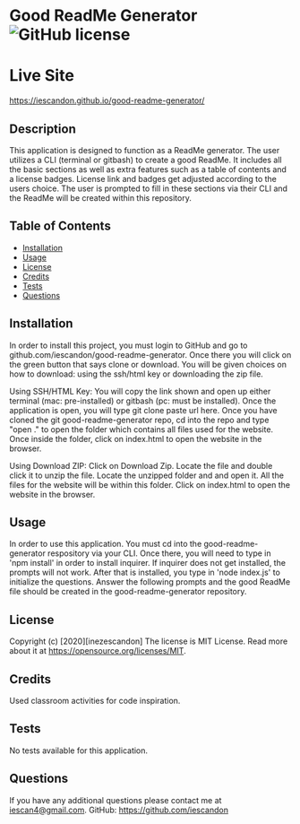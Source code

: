 # Good ReadMe Generator ![GitHub license](https://img.shields.io/badge/license-MIT%20License-blue.svg)

# Live Site

https://iescandon.github.io/good-readme-generator/

## Description

This application is designed to function as a ReadMe generator. The user utilizes a CLI (terminal or gitbash) to create a good ReadMe. It includes all the basic sections as well as extra features such as a table of contents and a license badges. License link and badges get adjusted according to the users choice. The user is prompted to fill in these sections via their CLI and the ReadMe will be created within this repository.

## Table of Contents

- [Installation](#installation)
- [Usage](#usage)
- [License](#license)
- [Credits](#credits)
- [Tests](#tests)
- [Questions](#questions)

## Installation

In order to install this project, you must login to GitHub and go to github.com/iescandon/good-readme-generator. Once there you will click on the green button that says clone or download. You will be given choices on how to download: using the ssh/html key or downloading the zip file.

Using SSH/HTML Key: You will copy the link shown and open up either terminal (mac: pre-installed) or gitbash (pc: must be installed). Once the application is open, you will type git clone paste url here. Once you have cloned the git good-readme-generator repo, cd into the repo and type "open ." to open the folder which contains all files used for the website. Once inside the folder, click on index.html to open the website in the browser.

Using Download ZIP: Click on Download Zip. Locate the file and double click it to unzip the file. Locate the unzipped folder and and open it. All the files for the website will be within this folder. Click on index.html to open the website in the browser.

## Usage

In order to use this application. You must cd into the good-readme-generator respository via your CLI. Once there, you will need to type in 'npm install' in order to install inquirer. If inquirer does not get installed, the prompts will not work. After that is installed, you type in 'node index.js' to initialize the questions. Answer the following prompts and the good ReadMe file should be created in the good-readme-generator repository.

## License

Copyright (c) [2020][inezescandon]
The license is MIT License.
Read more about it at https://opensource.org/licenses/MIT.

## Credits

Used classroom activities for code inspiration.

## Tests

No tests available for this application.

## Questions

If you have any additional questions please contact me at iescan4@gmail.com.
GitHub: https://github.com/iescandon
